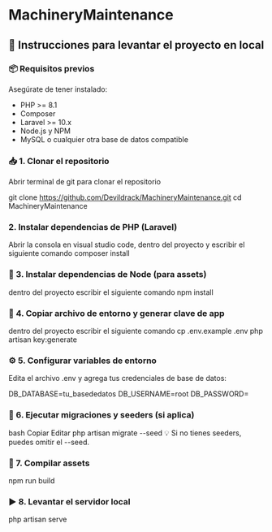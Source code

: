 # MachineryMaintenance

## 🚀 Instrucciones para levantar el proyecto en local

### 📦 Requisitos previos

Asegúrate de tener instalado:

- PHP >= 8.1
- Composer
- Laravel >= 10.x
- Node.js y NPM
- MySQL o cualquier otra base de datos compatible

### 📥 1. Clonar el repositorio
Abrir terminal de git para clonar el repositorio

git clone https://github.com/Devildrack/MachineryMaintenance.git
cd MachineryMaintenance

### 2. Instalar dependencias de PHP (Laravel)
Abrir la consola en visual studio code, dentro del proyecto y escribir el siguiente comando
composer install

### 📂 3. Instalar dependencias de Node (para assets)
dentro del proyecto escribir el siguiente comando
npm install

### 🔑 4. Copiar archivo de entorno y generar clave de app
dentro del proyecto escribir el siguiente comando
cp .env.example .env
php artisan key:generate

### ⚙️ 5. Configurar variables de entorno
Edita el archivo .env y agrega tus credenciales de base de datos:

DB_DATABASE=tu_basededatos
DB_USERNAME=root
DB_PASSWORD=

### 🧱 6. Ejecutar migraciones y seeders (si aplica)
bash
Copiar
Editar
php artisan migrate --seed
💡 Si no tienes seeders, puedes omitir el --seed.

### 🧪 7. Compilar assets
npm run build

### ▶️ 8. Levantar el servidor local
php artisan serve
